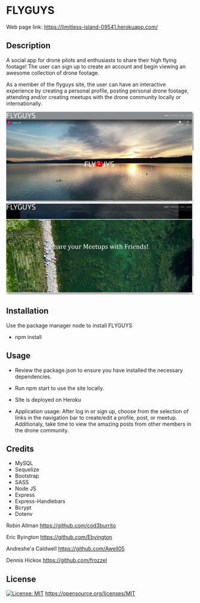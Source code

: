 # FLYGUYS
 

Web page link: https://limitless-island-09541.herokuapp.com/

## Description
A social app for drone pilots and enthusiasts to share their high flying footage! The user can sign up to create an account and begin viewing an awesome collection of drone footage. 

As a member of the flyguys site, the user can have an interactive experience by creating a personal profile, posting personal drone footage, attending and/or creating meetups with the drone community locally or internationally. 


<img src= "public\image\flyguyreadmdsc1.png">
<img src= "public\image\flyguyreadndsc2.png">


## Installation
Use the package manager node to install FLYGUYS <br>

- npm install
## Usage
- Review the package.json to ensure you have installed the necessary dependencies.

- Run npm start to use the site locally.
- Site is deployed on Heroku

- Application usage:
After log in or sign up, choose from the selection of links in the navigation bar to create/edit a profile, post, or meetup. Additionaly, take time to view the amazing posts from other members in the drone community. 





## Credits
- MySQL
- Sequelize
- Bootstrap
- SASS 
- Node JS
- Express
- Express-Handlebars
- Bcrypt
- Dotenv


Robin Allman
https://github.com/cod3burrito

Eric Byington
https://github.com/Ebyington

Andreshe'a Caldwell
https://github.com/Awell05

Dennis Hickox
https://github.com/frozzel

## License

  [![License: MIT](https://img.shields.io/badge/License-MIT-yellow.svg)](https://opensource.org/licenses/MIT)
  https://opensource.org/licenses/MIT